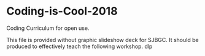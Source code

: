# Coding-is-Cool-2018
Coding Curriculum for open use. 

This file is provided without graphic slideshow deck for SJBGC. It should be produced to effectively teach the following workshop.
dlp
